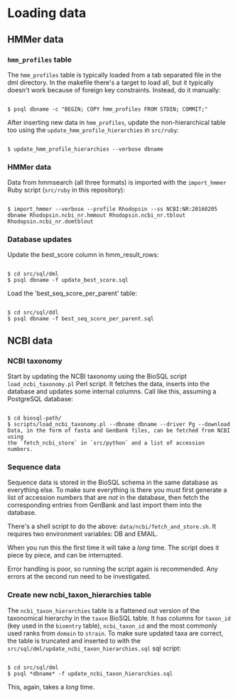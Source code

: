 # Loading data

## HMMer data

### `hmm_profiles` table

The `hmm_profiles` table is typically loaded from a tab separated file in the dml
directory.  In the makefile there's a target to load all, but it typically
doesn't work because of foreign key constraints. Instead, do it manually:

```

$ psql dbname -c "BEGIN; COPY hmm_profiles FROM STDIN; COMMIT;"

```

After inserting new data in `hmm_profiles`, update the non-hierarchical table too
using the `update_hmm_profile_hierarchies` in `src/ruby`:

```

$ update_hmm_profile_hierarchies --verbose dbname

```

### HMMer data

Data from hmmsearch (all three formats) is imported with the `import_hmmer` 
Ruby script (`src/ruby` in this repository):

```

$ import_hmmer --verbose --profile Rhodopsin --ss NCBI:NR:20160205 dbname Rhodopsin.ncbi_nr.hmmout Rhodopsin.ncbi_nr.tblout Rhodopsin.ncbi_nr.domtblout

```

### Database updates

Update the best_score column in hmm_result_rows:

```

$ cd src/sql/dml
$ psql dbname -f update_best_score.sql

```

Load the 'best_seq_score_per_parent' table:

```

$ cd src/sql/ddl
$ psql dbname -f best_seq_score_per_parent.sql

```

## NCBI data

### NCBI taxonomy

Start by updating the NCBI taxonomy using the BioSQL script `load_ncbi_taxonomy.pl` 
Perl script. It fetches the data, inserts into the database and updates some internal
columns. Call like this, assuming a PostgreSQL database:

```

$ cd biosql-path/
$ scripts/load_ncbi_taxonomy.pl --dbname dbname --driver Pg --download
Data, in the form of fasta and GenBank files, can be fetched from NCBI using
the `fetch_ncbi_store` in `src/python` and a list of accession numbers.

```

### Sequence data

Sequence data is stored in the BioSQL schema in the same database as everything 
else. To make sure everything is there you must first generate a list of accession
numbers that are *not* in the database, then fetch the corresponding entries from
GenBank and last import them into the database.

There's a shell script to do the above: `data/ncbi/fetch_and_store.sh`. It requires
two environment variables: DB and EMAIL.

When you run this the first time it will take a *long* time. The script does it
piece by piece, and can be interrupted.

Error handling is poor, so running the script again is recommended. Any errors at
the second run need to be investigated.

### Create new ncbi_taxon_hierarchies table

The `ncbi_taxon_hierarchies` table is a flattened out version of the taxonomical
hierarchy in the `taxon` BioSQL table. It has columns for `taxon_id` (key used in
the `bioentry` table), `ncbi_taxon_id` and the most commonly used ranks from `domain`
to `strain`. To make sure updated taxa are correct, the table is truncated and
inserted to with the `src/sql/dml/update_ncbi_taxon_hierarchies.sql` sql script:

```

$ cd src/sql/dml
$ psql *dbname* -f update_ncbi_taxon_hierarchies.sql

```

This, again, takes a *long* time.

